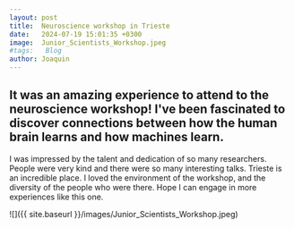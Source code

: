 ```yaml
---
layout: post
title:  Neuroscience workshop in Trieste
date:   2024-07-19 15:01:35 +0300
image:  Junior_Scientists_Workshop.jpeg
#tags:   Blog
author: Joaquin
---
```



## It was an amazing experience to attend to the neuroscience workshop! I've been fascinated to discover connections between how the human brain learns and how machines learn.

I was impressed by the talent and dedication of so many researchers. People were very kind and there were so many interesting talks. Trieste is an incredible place. I loved the environment of the workshop, and the diversity of the people who were there. Hope I can engage in more experiences like this one.


![]({{ site.baseurl }}/images/Junior_Scientists_Workshop.jpeg)




